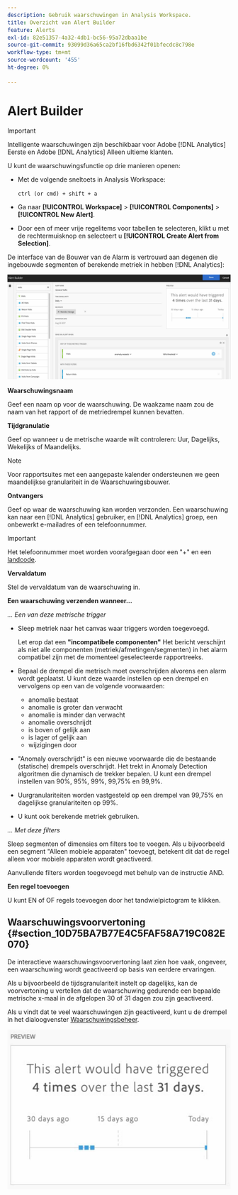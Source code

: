 ```yaml
---
description: Gebruik waarschuwingen in Analysis Workspace.
title: Overzicht van Alert Builder
feature: Alerts
exl-id: 82e51357-4a32-4db1-bc56-95a72dbaa1be
source-git-commit: 93099d36a65ca2bf16fbd6342f01bfecdc8c798e
workflow-type: tm+mt
source-wordcount: '455'
ht-degree: 0%

---
```


# Alert Builder

>[!IMPORTANT]
>
>Intelligente waarschuwingen zijn beschikbaar voor Adobe [!DNL Analytics] Eerste en Adobe [!DNL Analytics] Alleen ultieme klanten.

U kunt de waarschuwingsfunctie op drie manieren openen:

* Met de volgende sneltoets in Analysis Workspace:

  `ctrl (or cmd) + shift + a`
* Ga naar **[!UICONTROL Workspace]** > **[!UICONTROL Components]** > **[!UICONTROL New Alert]**.
* Door een of meer vrije regelitems voor tabellen te selecteren, klikt u met de rechtermuisknop en selecteert u **[!UICONTROL Create Alert from Selection]**.

De interface van de Bouwer van de Alarm is vertrouwd aan degenen die ingebouwde segmenten of berekende metriek in hebben [!DNL Analytics]:

![](assets/alert_builder.png)

**Waarschuwingsnaam**

Geef een naam op voor de waarschuwing. De waakzame naam zou de naam van het rapport of de metriedrempel kunnen bevatten.

**Tijdgranulatie**

Geef op wanneer u de metrische waarde wilt controleren: Uur, Dagelijks, Wekelijks of Maandelijks.

>[!NOTE]
>
>Voor rapportsuites met een aangepaste kalender ondersteunen we geen maandelijkse granulariteit in de Waarschuwingsbouwer.

**Ontvangers**

Geef op waar de waarschuwing kan worden verzonden. Een waarschuwing kan naar een [!DNL Analytics] gebruiker, en [!DNL Analytics] groep, een onbewerkt e-mailadres of een telefoonnummer.

>[!IMPORTANT]
>
>Het telefoonnummer moet worden voorafgegaan door een &quot;+&quot; en een [landcode](https://countrycode.org/).

**Vervaldatum**

Stel de vervaldatum van de waarschuwing in.

**Een waarschuwing verzenden wanneer...**

*... Een van deze metrische trigger*

* Sleep metriek naar het canvas waar triggers worden toegevoegd.

  Let erop dat een **&quot;incompatibele componenten&quot;** Het bericht verschijnt als niet alle componenten (metriek/afmetingen/segmenten) in het alarm compatibel zijn met de momenteel geselecteerde rapportreeks.

* Bepaal de drempel die metrisch moet overschrijden alvorens een alarm wordt geplaatst. U kunt deze waarde instellen op een drempel en vervolgens op een van de volgende voorwaarden:

   * anomalie bestaat
   * anomalie is groter dan verwacht
   * anomalie is minder dan verwacht
   * anomalie overschrijdt
   * is boven of gelijk aan
   * is lager of gelijk aan
   * wijzigingen door

* &quot;Anomaly overschrijdt&quot; is een nieuwe voorwaarde die de bestaande (statische) drempels overschrijdt. Het trekt in Anomaly Detection algoritmen die dynamisch de trekker bepalen. U kunt een drempel instellen van 90%, 95%, 99%, 99,75% en 99,9%.
* Uurgranulariteiten worden vastgesteld op een drempel van 99,75% en dagelijkse granulariteiten op 99%.
* U kunt ook berekende metriek gebruiken.

*... Met deze filters*

Sleep segmenten of dimensies om filters toe te voegen. Als u bijvoorbeeld een segment &quot;Alleen mobiele apparaten&quot; toevoegt, betekent dit dat de regel alleen voor mobiele apparaten wordt geactiveerd.

Aanvullende filters worden toegevoegd met behulp van de instructie AND.

**Een regel toevoegen**

U kunt EN of OF regels toevoegen door het tandwielpictogram te klikken.

## Waarschuwingsvoorvertoning {#section_10D75BA7B77E4C5FAF58A719C082E070}

De interactieve waarschuwingsvoorvertoning laat zien hoe vaak, ongeveer, een waarschuwing wordt geactiveerd op basis van eerdere ervaringen.

Als u bijvoorbeeld de tijdsgranulariteit instelt op dagelijks, kan de voorvertoning u vertellen dat de waarschuwing gedurende een bepaalde metrische x-maal in de afgelopen 30 of 31 dagen zou zijn geactiveerd.

Als u vindt dat te veel waarschuwingen zijn geactiveerd, kunt u de drempel in het dialoogvenster [Waarschuwingsbeheer](/help/components/c-alerts/alert-manager.md).

![](assets/alert_preview.png)
